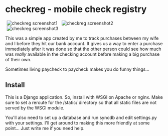 checkreg - mobile check registry
================================

<span style="padding:5px">![checkreg screenshot1](http://deanproxy.com/static/images/checkreg/1.png "Home Screen")</span>
<span style="padding: 5px">![checkreg screenshot2](http://deanproxy.com/static/images/checkreg/2.png "Expenses Screen")</span>
<span style="padding: 5px">![checkreg screenshot3](http://deanproxy.com/static/images/checkreg/3.png "Add Screen")</span>

This was a simple app created by me to track purchases between my wife and I
before they hit our bank account.  It gives us a way to enter a purchase
immediately after it was done so that the other person could see how much 
was *really* available in the checking account before making a big purchase
of their own.

Sometimes living paycheck to paycheck makes you do funny things...

Install
-------

This is a Django application. So, install with WSGI on Apache or nginx.  Make sure to set a
reroute for the /static/ directory so that all static files are not served by the WSGI module.

You'll also need to set up a database and run syncdb and edit settings.py with your settings.
I'll get around to making this more friendly at some point...  Just write me if you need help.
